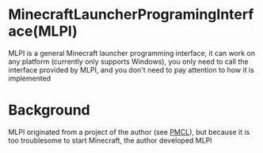 # MinecraftLauncherProgramingInterface(MLPI) #
MLPI is a general Minecraft launcher programming interface, it can work on any platform (currently only supports Windows), you only need to call the interface provided by MLPI, and you don't need to pay attention to how it is implemented 

Background
==========
MLPI originated from a project of the author (see [PMCL](https://github.com/MSWorkerl/PMCL)), but because it is too troublesome to start Minecraft, the author developed MLPI
